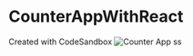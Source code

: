 # CounterAppWithReact
Created with CodeSandbox
![Counter App ss](https://github.com/ashoksrt-248/CounterAppWithReact/assets/109223439/34cfd59b-8ead-4989-a47a-deb7d495b813)
